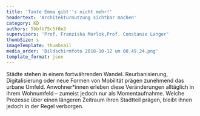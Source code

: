 ```yaml
---
title: 'Tante Emma gibt''s nicht mehr!'
headertext: 'Architekturnutzung sichtbar machen'
category: KD
authors: 5bbfb75c5f0e3
supervisors: 'Prof. Franziska Morlok,Prof. Constanze Langer'
thumbSize: s
imageTemplate: thumbnail
media_order: 'Bildschirmfoto 2018-10-12 um 00.49.24.png'
template_format: json
---
```


Städte stehen in einem fortwährenden Wandel. Reurbanisierung, Digitalisierung oder neue Formen von Mobilität prägen zunehmend das urbane Umfeld. Anwohner*innen erleben diese Veränderungen alltäglich in ihrem Wohnumfeld – zumeist jedoch nur als Momentaufnahme. Welche Prozesse über einen längeren Zeitraum ihren Stadtteil prägen, bleibt ihnen jedoch in der Regel verborgen.